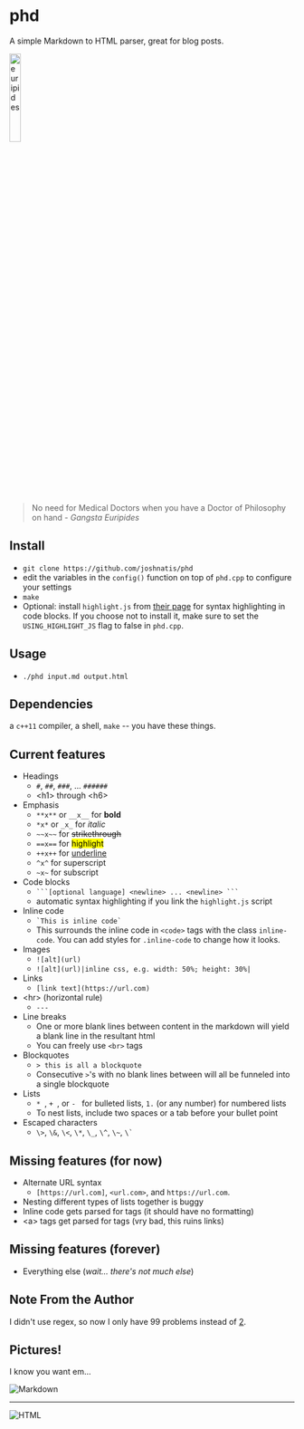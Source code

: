 # phd
A simple Markdown to HTML parser, great for blog posts.

<img src="https://user-images.githubusercontent.com/31445542/77646031-27847580-6f3a-11ea-8b5c-d5868bf4b6db.png" alt="euripides" title="A cute euripides" width="20%">

> No need for Medical Doctors when you have a Doctor of Philosophy on hand
_- Gangsta Euripides_

## Install
* `git clone https://github.com/joshnatis/phd`
* edit the variables in the `config()` function on top of `phd.cpp` to configure your settings
* `make`
* Optional: install `highlight.js` from [their page](https://highlightjs.org/download/) for syntax highlighting in code blocks. If you choose not to install it, make sure to set the `USING_HIGHLIGHT_JS` flag to false in `phd.cpp`.

## Usage
* `./phd input.md output.html`
  
## Dependencies
a `c++11` compiler, a shell, `make` -- you have these things.

## Current features
* Headings
  * `#`, `##`, `###`, ... `######`
  * \<h1> through \<h6>
* Emphasis
  * `**x**` or `__x__` for **bold**
  * `*x*` or `_x_` for *italic*
  * `~~x~~` for ~~strikethrough~~
  * `==x==` for <mark>highlight</mark>
  * `++x++` for <u>underline</u>
  * `^x^` for superscript
  * `~x~` for subscript
* Code blocks
  * ```` ```[optional language] <newline> ... <newline> ``` ````
  * automatic syntax highlighting if you link the `highlight.js` script
* Inline code
  * `` `This is inline code` ``
  * This surrounds the inline code in `<code>` tags with the class `inline-code`. You can add styles for `.inline-code` to change how it looks.
* Images
  * `![alt](url)`
  * `![alt](url)|inline css, e.g. width: 50%; height: 30%|`
* Links
  * `[link text](https://url.com)`
* \<hr> (horizontal rule)
    * `---`
* Line breaks
    * One or more blank lines between content in the markdown will yield a blank line in the resultant html
    * You can freely use `<br>` tags
* Blockquotes
    * `> this is all a blockquote`
    * Consecutive `>`'s with no blank lines between will all be funneled into a single blockquote
* Lists
    * `* `, `+ `, or `- ` for bulleted lists, `1.` (or any number) for numbered lists
    * To nest lists, include two spaces or a tab before your bullet point
* Escaped characters
    * `\>`, `\&`, `\<`, `\*`, `\_`, `\^`, `\~`, `` \` ``

## Missing features (for now)
* Alternate URL syntax
  + `[https://url.com]`, `<url.com>`, and `https://url.com`.
* Nesting different types of lists together is buggy
* Inline code gets parsed for tags (it should have no formatting)
* \<a> tags get parsed for tags (vry bad, this ruins links)

## Missing features (forever)
* Everything else (*wait... there's not much else*)

## Note From the Author
I didn't use regex, so now I only have 99 problems instead of [2](https://blog.codinghorror.com/regular-expressions-now-you-have-two-problems/).

## Pictures!
I know you want em...

![Markdown](https://user-images.githubusercontent.com/31445542/77647237-6ddad400-6f3c-11ea-94b8-65900b429386.png)

---

![HTML](https://user-images.githubusercontent.com/31445542/77647239-6ddad400-6f3c-11ea-8dff-2325aea2b5e4.png)
